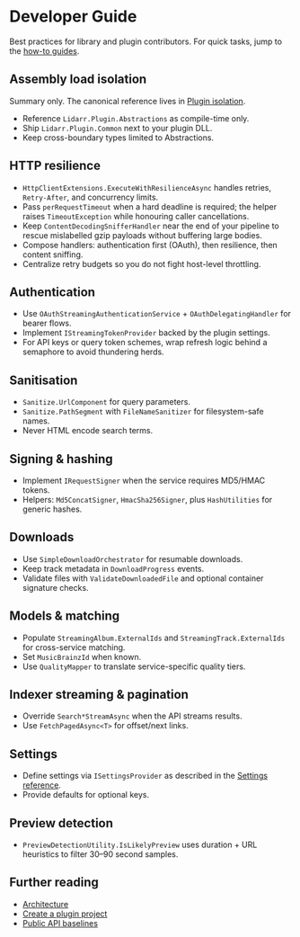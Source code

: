 # Developer Guide

Best practices for library and plugin contributors. For quick tasks, jump to the [how-to guides](../how-to/).

## Assembly load isolation
Summary only. The canonical reference lives in [Plugin isolation](../concepts/PLUGIN_ISOLATION.md).

- Reference `Lidarr.Plugin.Abstractions` as compile-time only.
- Ship `Lidarr.Plugin.Common` next to your plugin DLL.
- Keep cross-boundary types limited to Abstractions.

## HTTP resilience

- `HttpClientExtensions.ExecuteWithResilienceAsync` handles retries, `Retry-After`, and concurrency limits.
- Pass `perRequestTimeout` when a hard deadline is required; the helper raises `TimeoutException` while honouring caller cancellations.
- Keep `ContentDecodingSnifferHandler` near the end of your pipeline to rescue mislabelled gzip payloads without buffering large bodies.
- Compose handlers: authentication first (OAuth), then resilience, then content sniffing.
- Centralize retry budgets so you do not fight host-level throttling.

## Authentication

- Use `OAuthStreamingAuthenticationService` + `OAuthDelegatingHandler` for bearer flows.
- Implement `IStreamingTokenProvider` backed by the plugin settings.
- For API keys or query token schemes, wrap refresh logic behind a semaphore to avoid thundering herds.

## Sanitisation

- `Sanitize.UrlComponent` for query parameters.
- `Sanitize.PathSegment` with `FileNameSanitizer` for filesystem-safe names.
- Never HTML encode search terms.

## Signing & hashing

- Implement `IRequestSigner` when the service requires MD5/HMAC tokens.
- Helpers: `Md5ConcatSigner`, `HmacSha256Signer`, plus `HashUtilities` for generic hashes.

## Downloads

- Use `SimpleDownloadOrchestrator` for resumable downloads.
- Keep track metadata in `DownloadProgress` events.
- Validate files with `ValidateDownloadedFile` and optional container signature checks.

## Models & matching

- Populate `StreamingAlbum.ExternalIds` and `StreamingTrack.ExternalIds` for cross-service matching.
- Set `MusicBrainzId` when known.
- Use `QualityMapper` to translate service-specific quality tiers.

## Indexer streaming & pagination

- Override `Search*StreamAsync` when the API streams results.
- Use `FetchPagedAsync<T>` for offset/next links.

## Settings

- Define settings via `ISettingsProvider` as described in the [Settings reference](../reference/SETTINGS.md).
- Provide defaults for optional keys.

## Preview detection

- `PreviewDetectionUtility.IsLikelyPreview` uses duration + URL heuristics to filter 30–90 second samples.

## Further reading

- [Architecture](../concepts/ARCHITECTURE.md)
- [Create a plugin project](../how-to/CREATE_PLUGIN.md)
- [Public API baselines](../reference/PUBLIC_API_BASELINES.md)

